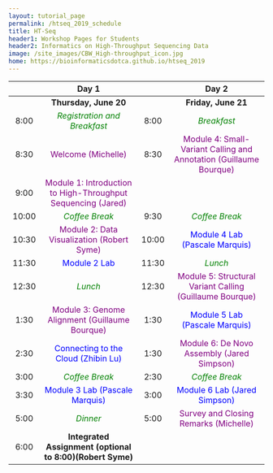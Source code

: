 ```yaml
---
layout: tutorial_page
permalink: /htseq_2019_schedule
title: HT-Seq
header1: Workshop Pages for Students
header2: Informatics on High-Throughput Sequencing Data
image: /site_images/CBW_High-throughput_icon.jpg
home: https://bioinformaticsdotca.github.io/htseq_2019
---
```


| | **Day 1** | | **Day 2** |
| :---: | :---: | :---: | :---: |
| | **Thursday, June 20** | | **Friday, June 21** |
| 8:00 | <font color="green">*Registration and Breakfast*</font> | 8:00 | <font color="green">*Breakfast*</font> |
| 8:30 | <font color="purple">Welcome (Michelle)</font> | 8:30 | <font color="purple">Module 4: Small-Variant Calling and Annotation (Guillaume Bourque)</font> |
| 9:00 | <font color="purple">Module 1: Introduction to High-Throughput Sequencing (Jared)</font> | | |
| 10:00 | <font color="green">*Coffee Break*</font> | 9:30 | <font color="green">*Coffee Break*</font> |
| 10:30 | <font color="purple">Module 2: Data Visualization (Robert Syme) </font> | 10:00 | <font color="blue">Module 4 Lab (Pascale Marquis)</font> |
| 11:30 | <font color="blue">Module 2 Lab</font> | 11:30 | <font color="green">*Lunch*</font> |
| 12:30 | <font color="green">*Lunch*</font> | 12:30 | <font color="purple">Module 5: Structural Variant Calling (Guillaume Bourque)</font> |
| 1:30 | <font color="purple">Module 3: Genome Alignment (Guillaume Bourque) </font> | 1:30 | <font color="blue">Module 5 Lab (Pascale Marquis)</font> |
| 2:30 | <font color="blue">Connecting to the Cloud (Zhibin Lu)</font> | 1:30 | <font color="purple">Module 6: De Novo Assembly (Jared Simpson)</font> |
| 3:00 | <font color="green">*Coffee Break*</font> | 2:30 | <font color="green">*Coffee Break*</font> |
| 3:30 | <font color="blue">Module 3 Lab (Pascale Marquis)</font> | 3:00 | <font color="blue">Module 6 Lab (Jared Simpson)</font> |
| 5:00 | <font color="green">*Dinner*</font> | 5:00 | <font color="purple">Survey and Closing Remarks (Michelle)</font> |
| 6:00 | **Integrated Assignment (optional to 8:00)(Robert Syme)** | | |
